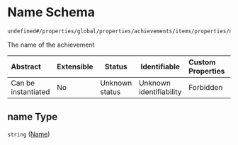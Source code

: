 # Name Schema

```txt
undefined#/properties/global/properties/achievements/items/properties/name
```

The name of the achievement


| Abstract            | Extensible | Status         | Identifiable            | Custom Properties | Additional Properties | Access Restrictions | Defined In                                                                       |
| :------------------ | ---------- | -------------- | ----------------------- | :---------------- | --------------------- | ------------------- | -------------------------------------------------------------------------------- |
| Can be instantiated | No         | Unknown status | Unknown identifiability | Forbidden         | Allowed               | none                | [gloomhaven.schema.json\*](../out/gloomhaven.schema.json "open original schema") |

## name Type

`string` ([Name](gloomhaven-properties-global-information-properties-achievements-achievement-properties-name.md))
